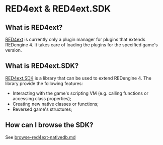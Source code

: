 # RED4ext & RED4ext.SDK

## What is RED4ext?

[RED4ext](https://github.com/WopsS/RED4ext) is currently only a plugin manager for plugins that extends REDengine 4. It takes care of loading the plugins for the specified game's version.

## What is RED4ext.SDK?

[RED4ext.SDK](https://github.com/WopsS/RED4ext.SDK) is a library that can be used to extend REDengine 4. The library provide the following features:

* Interacting with the game's scripting VM (e.g. calling functions or accessing class properties);
* Creating new native classes or functions;
* Reversed game's structures;

## How can I browse the SDK?

See [browse-red4ext-nativedb.md](browse-red4ext-nativedb.md "mention")
